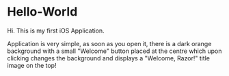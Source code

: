 # Hello-World
Hi. This is my first iOS Application.

Application is very simple, as soon as you open it, there is a dark orange background with a small "Welcome"
button placed at the centre which upon clicking changes the background and displays a "Welcome, Razor!" title image on the top!
